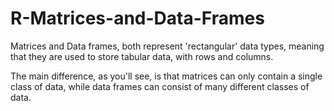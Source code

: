 # R-Matrices-and-Data-Frames
Matrices and Data frames, both represent 'rectangular' data types, meaning that they are used to store tabular data, with rows and columns.

The main difference, as you'll see, is that matrices can only contain a single class of data, while data frames can consist of many different classes of data.
